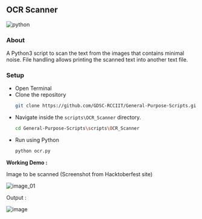 ## OCR Scanner

![python](https://img.shields.io/badge/language-Python-orange?style=for-the-badge)

### About

A Python3 script to scan the text from the images that contains minimal noise. File handling allows printing the scanned text into another text file.

### Setup

* Open Terminal 
* Clone the repository
  ```bash
  git clone https://github.com/GDSC-RCCIIT/General-Purpose-Scripts.git
  ```
* Navigate inside the ```scripts\OCR_Scanner``` directory.
  ```bash
  cd General-Purpose-Scripts\scripts\OCR_Scanner
  ```
* Run using Python
  ```bash
  python ocr.py
  ```


**Working Demo :**

Image to be scanned (Screenshot from Hacktoberfest site)

![image_01](https://user-images.githubusercontent.com/79367883/135729439-39b0aaf1-809e-44bc-bfeb-b589978f14d9.png)

Output :

![image](https://user-images.githubusercontent.com/79367883/135729489-85c512dd-6b58-4dad-bc03-af707a086049.png)

